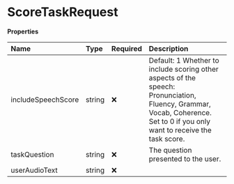 # ScoreTaskRequest

**Properties**

| Name               | Type   | Required | Description                                                                                                                                                                |
| :----------------- | :----- | :------- | :------------------------------------------------------------------------------------------------------------------------------------------------------------------------- |
| includeSpeechScore | string | ❌       | Default: 1 Whether to include scoring other aspects of the speech: Pronunciation, Fluency, Grammar, Vocab, Coherence. Set to 0 if you only want to receive the task score. |
| taskQuestion       | string | ❌       | The question presented to the user.                                                                                                                                        |
| userAudioText      | string | ❌       |                                                                                                                                                                            |

<!-- This file was generated by liblab | https://liblab.com/ -->
